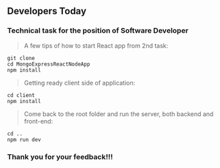 ## Developers Today

### Technical task for the position of Software Developer

> A few tips of how to start React app from 2nd task:

```
git clone
cd MongoExpressReactNodeApp
npm install
```

> Getting ready client side of application:
```
cd client
npm install
```

> Come back to the root folder and run the server, both backend and front-end:

```
cd ..
npm run dev
```

### Thank you for your feedback!!!

